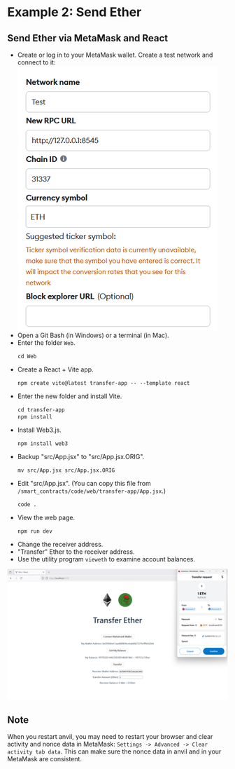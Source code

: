 # Example 2: Send Ether

## Send Ether via MetaMask and React
+ Create or log in to your MetaMask wallet. Create a test network and connect to it:
  ![image](/smart_contracts/img/testnet.png)
+ Open a Git Bash (in Windows) or a terminal (in Mac).
+ Enter the folder `Web`.
  ```
  cd Web
  ```
+ Create a React + Vite app.
  ```
  npm create vite@latest transfer-app -- --template react
  ```
+ Enter the new folder and install Vite.
  ```
  cd transfer-app
  npm install
  ```
+ Install Web3.js.
  ```
  npm install web3
  ```
+ Backup "src/App.jsx" to "src/App.jsx.ORIG".
  ```
  mv src/App.jsx src/App.jsx.ORIG
  ```
+ Edit "src/App.jsx".
  (You can copy this file from `/smart_contracts/code/web/transfer-app/App.jsx`.)
  ```
  code .
  ```
+ View the web page.
  ```
  npm run dev
  ```
+ Change the receiver address.
+ "Transfer" Ether to the receiver address.
+ Use the utility program `vieweth` to examine account balances.

![image](/smart_contracts/img/transfer.png)

## Note
When you restart anvil, you may need to restart your browser and clear activity and nonce data in MetaMask: `Settings -> Advanced -> Clear activity tab data`. This can make sure the nonce data in anvil and in your MetaMask are consistent.
